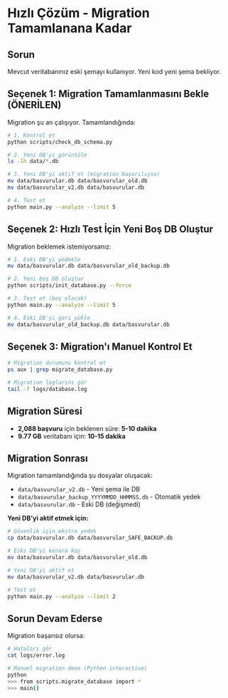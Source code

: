 # Hızlı Çözüm - Migration Tamamlanana Kadar

## Sorun

Mevcut veritabanınız eski şemayı kullanıyor. Yeni kod yeni şema bekliyor.

## Seçenek 1: Migration Tamamlanmasını Bekle (ÖNERİLEN)

Migration şu an çalışıyor. Tamamlandığında:

```bash
# 1. Kontrol et
python scripts/check_db_schema.py

# 2. Yeni DB'yi görüntüle
ls -lh data/*.db

# 3. Yeni DB'yi aktif et (migration başarılıysa)
mv data/basvurular.db data/basvurular_old.db
mv data/basvurular_v2.db data/basvurular.db

# 4. Test et
python main.py --analyze --limit 5
```

## Seçenek 2: Hızlı Test İçin Yeni Boş DB Oluştur

Migration beklemek istemiyorsanız:

```bash
# 1. Eski DB'yi yedekle
mv data/basvurular.db data/basvurular_old_backup.db

# 2. Yeni boş DB oluştur
python scripts/init_database.py --force

# 3. Test et (boş olacak)
python main.py --analyze --limit 5

# 4. Eski DB'yi geri yükle
mv data/basvurular_old_backup.db data/basvurular.db
```

## Seçenek 3: Migration'ı Manuel Kontrol Et

```bash
# Migration durumunu kontrol et
ps aux | grep migrate_database.py

# Migration loglarını gör
tail -f logs/database.log
```

## Migration Süresi

- **2,088 başvuru** için beklenen süre: **5-10 dakika**
- **9.77 GB** veritabanı için: **10-15 dakika**

## Migration Sonrası

Migration tamamlandığında şu dosyalar oluşacak:

- `data/basvurular_v2.db` - Yeni şema ile DB
- `data/basvurular_backup_YYYYMMDD_HHMMSS.db` - Otomatik yedek
- `data/basvurular.db` - Eski DB (değişmedi)

**Yeni DB'yi aktif etmek için:**

```bash
# Güvenlik için ekstra yedek
cp data/basvurular.db data/basvurular_SAFE_BACKUP.db

# Eski DB'yi kenara koy
mv data/basvurular.db data/basvurular_old.db

# Yeni DB'yi aktif et
mv data/basvurular_v2.db data/basvurular.db

# Test et
python main.py --analyze --limit 2
```

## Sorun Devam Ederse

Migration başarısız olursa:

```bash
# Hataları gör
cat logs/error.log

# Manuel migration dene (Python interactive)
python
>>> from scripts.migrate_database import *
>>> main()
```
